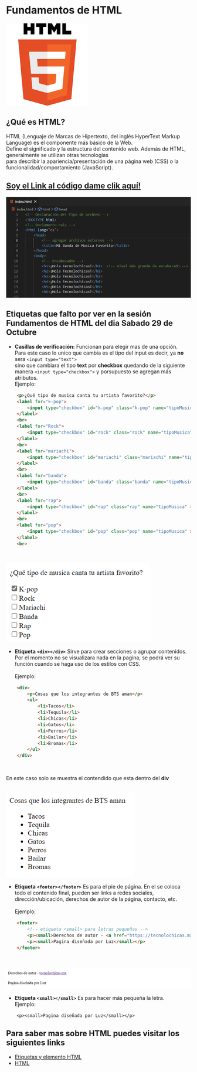 # Fundamentos de HTML
![HTML](https://raw.githubusercontent.com/TecnolochicasJo/fundamentos-HTML/main/imagenes/html.png)

## ¿Qué es HTML?
HTML (Lenguaje de Marcas de Hipertexto, del inglés HyperText Markup Language) es el componente más básico de la Web. <br>
Define el significado y la estructura del contenido web. Además de HTML, generalmente se utilizan otras tecnologías <br>
para describir la apariencia/presentación de una página web (CSS) o la funcionalidad/comportamiento (JavaScript).

## [Soy el Link al código dame clik aquí!](https://github.com/TecnolochicasJo/fundamentos-HTML/blob/main/index.html)
![Código]( https://raw.githubusercontent.com/TecnolochicasJo/fundamentos-HTML/main/imagenes/codigoEtiquetasHTML.PNG)

## Etiquetas que falto por ver en la sesión Fundamentos de HTML del dia Sabado 29 de Octubre
- **Casillas de verificación:** Funcionan para elegir mas de una opción.<br> Para este caso lo unico que cambia es el tipo del input 
    es decir, ya **no** sera ```<input type="text">``` <br> sino que cambiara el tipo **text** por **checkbox** quedando de la siguiente manera 
    ```<input type="checkbox">``` y porsupuesto se agregan más atributos. <br>
    Ejemplo: 
```html
    <p>¿Qué tipo de musica canta tu artista favorito?</p>
    <label for="k-pop">
        <input type="checkbox" id="k-pop" class="k-pop" name="tipoMusica" checked>K-pop
    </label>
    <br>
    <label for="Rock">
        <input type="checkbox" id="rock" class="rock" name="tipoMusica" >Rock
    </label>
    <br>
    <label for="mariachi">
        <input type="checkbox" id="mariachi" class="mariachi" name="tipoMusica">Mariachi
    </label>
    <br>
    <label for="banda">
        <input type="checkbox" id="banda" class="banda" name="tipoMusica">Banda
    </label>
    <br>
    <label for="rap">
        <input type="checkbox" id="rap" class="rap" name="tipoMusica" >Rap
    </label>
    <br>
    <label for="pop">
        <input type="checkbox" id="pop" class="pop" name="tipoMusica" >Pop
    </label>
    <br>
```

<br>

![checkbox](https://raw.githubusercontent.com/TecnolochicasJo/fundamentos-HTML/main/imagenes/checkbox.PNG)

- **Etiqueta ```<div></div>```** Sirve para crear secciones o agrupar contenidos. Por el momento no se visualizara nada en la pagina,
    se podrá ver su función cuando se haga uso de los estilos con CSS.<br>   
    Ejemplo: 
```html
    <div>
        <p>Cosas que los integrantes de BTS aman</p>
        <ul>
            <li>Tacos</li>
            <li>Tequila</li>
            <li>Chicas</li>
            <li>Gatos</li>
            <li>Perros</li>
            <li>Bailar</li>
            <li>Bromas</li>
        </ul>
    </div>
```

<br>

En este caso solo se muestra el contendido que esta dentro del **div** <br><br>

![div](https://raw.githubusercontent.com/TecnolochicasJo/fundamentos-HTML/main/imagenes/div.PNG)

- **Etiqueta ```<footer></footer>```** Es para el pie de página. En el se coloca todo el contenido final, pueden ser links a redes sociales,  dirección/ubicación, derechos de autor de la página, contacto, etc. <br>  
Ejemplo:

```html
    <footer>
        <!-- etiqueta <small> para letras pequeñas -->
        <p><small>Derechos de autor - <a href="https://tecnolochicas.mx/" target="_blank">tecnolochicas.mx</a></small></p>
        <p><small>Pagina diseñada por Luz</small></p>
    </footer>
```
<br>

![footer](https://raw.githubusercontent.com/TecnolochicasJo/fundamentos-HTML/main/imagenes/footer.PNG)

- **Etiqueta ```<small></small>```** Es para hacer más pequeña la letra. <br> Ejemplo: 

```
    <p><small>Pagina diseñada por Luz</small></p>
```

## Para saber mas sobre HTML puedes visitar los siguientes links
- [Etiquetas y elemento HTML](https://www.w3schools.com/TAGS/default.asp)
- [HTML](https://developer.mozilla.org/es/docs/Web/HTML)
